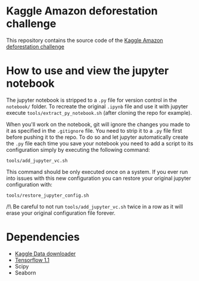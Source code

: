 # Kaggle Amazon deforestation challenge

This repository contains the source code of the [Kaggle Amazon deforestation challenge](https://www.kaggle.com/c/planet-understanding-the-amazon-from-space)

# How to use and view the jupyter notebook
The jupyter notebook is stripped to a `.py` file for version control in the `notebook/` folder. To recreate the original `.ipynb` file and use it with jupyter execute `tools/extract_py_notebook.sh` (after cloning the repo for example).

When you'll work on the notebook, git will ignore the changes you made to it as specified in the `.gitignore` file. You need to strip it to a `.py` file first before pushing it to the repo.
To do so and let jupyter automatically create the `.py` file each time you save your notebook you need to add a script to its configuration simply by executing the following command:
```
tools/add_jupyter_vc.sh
```
This command should be only executed once on a system.
If you ever run into issues with this new configuration you can restore your original jupyter configuration with:
```
tools/restore_jupyter_config.sh
```
/!\ Be careful to not run `tools/add_jupyter_vc.sh` twice in a row as it will erase your original configuration file forever. 

# Dependencies

 - [Kaggle Data downloader](https://github.com/EKami/kaggle-data-downloader)
 - [Tensorflow 1.1](https://github.com/tensorflow/tensorflow/releases/tag/v1.1.0)
 - Scipy
 - Seaborn